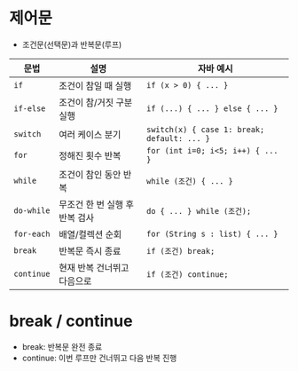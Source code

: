 # 제어문
- 조건문(선택문)과 반복문(루프)

| 문법       | 설명                          | 자바 예시                                       |
|------------|-------------------------------|------------------------------------------------|
| `if`       | 조건이 참일 때 실행            | `if (x > 0) { ... }`                            |
| `if-else`  | 조건이 참/거짓 구분 실행       | `if (...) { ... } else { ... }`                |
| `switch`   | 여러 케이스 분기              | `switch(x) { case 1: break; default: ... }`    |
| `for`      | 정해진 횟수 반복               | `for (int i=0; i<5; i++) { ... }`              |
| `while`    | 조건이 참인 동안 반복          | `while (조건) { ... }`                         |
| `do-while` | 무조건 한 번 실행 후 반복 검사 | `do { ... } while (조건);`                     |
| `for-each` | 배열/컬렉션 순회              | `for (String s : list) { ... }`                |
| `break`    | 반복문 즉시 종료              | `if (조건) break;`                             |
| `continue` | 현재 반복 건너뛰고 다음으로     | `if (조건) continue;`                          |

# break / continue
- break: 반복문 완전 종료
- continue: 이번 루프만 건너뛰고 다음 반복 진행
